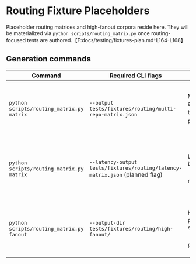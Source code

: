 # Routing Fixture Placeholders

Placeholder routing matrices and high-fanout corpora reside here. They will be
materialized via `python scripts/routing_matrix.py` once routing-focused tests
are authored.【F:docs/testing/fixtures-plan.md†L164-L168】

## Generation commands

| Command | Required CLI flags | Produces | Dependencies / config |
| --- | --- | --- | --- |
| `python scripts/routing_matrix.py matrix` | `--output tests/fixtures/routing/multi-repo-matrix.json` | Multi-repository routing adjacency matrix used by unit tests.【F:docs/testing/fixtures-plan.md†L164-L165】 | Python 3.11 with `networkx`; run before other subcommands so downstream assets share topology.【F:scripts/README.md†L19-L24】 |
| `python scripts/routing_matrix.py matrix` | `--latency-output tests/fixtures/routing/latency-matrix.json` (planned flag) | Latency budget matrix consumed by routing governance checks.【F:tests/fixtures/routing/latency-matrix.json†L1-L4】 | Shares the same graph definition as the primary matrix; keep CLI invocation in the same run as the `--output` flag so artifacts stay consistent.【F:docs/testing/test-matrix.md†L77-L80】 |
| `python scripts/routing_matrix.py fanout` | `--output-dir tests/fixtures/routing/high-fanout/` | High fan-out corpora for performance and integration scenarios.【F:docs/testing/fixtures-plan.md†L165-L166】 | Requires fixtures directory to exist; generates scenario-specific JSONL captures referenced by throughput guard tests.【F:docs/testing/test-blueprints.md†L140-L142】 |
